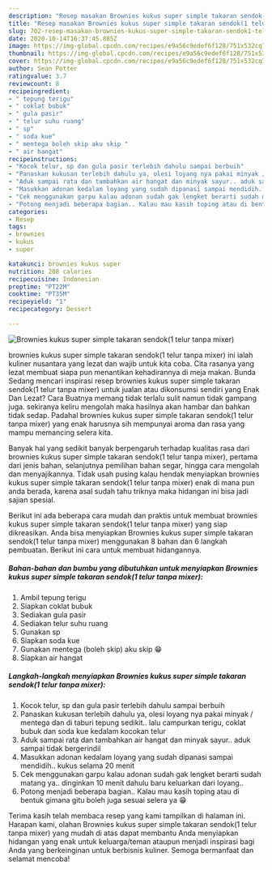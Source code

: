 ```yaml
---
description: "Resep masakan Brownies kukus super simple takaran sendok(1 telur tanpa mixer) | Cara Bikin Brownies kukus super simple takaran sendok(1 telur tanpa mixer) Yang Enak dan Simpel"
title: "Resep masakan Brownies kukus super simple takaran sendok(1 telur tanpa mixer) | Cara Bikin Brownies kukus super simple takaran sendok(1 telur tanpa mixer) Yang Enak dan Simpel"
slug: 702-resep-masakan-brownies-kukus-super-simple-takaran-sendok1-telur-tanpa-mixer-cara-bikin-brownies-kukus-super-simple-takaran-sendok1-telur-tanpa-mixer-yang-enak-dan-simpel
date: 2020-10-14T16:37:45.885Z
image: https://img-global.cpcdn.com/recipes/e9a56c9edef6f128/751x532cq70/brownies-kukus-super-simple-takaran-sendok1-telur-tanpa-mixer-foto-resep-utama.jpg
thumbnail: https://img-global.cpcdn.com/recipes/e9a56c9edef6f128/751x532cq70/brownies-kukus-super-simple-takaran-sendok1-telur-tanpa-mixer-foto-resep-utama.jpg
cover: https://img-global.cpcdn.com/recipes/e9a56c9edef6f128/751x532cq70/brownies-kukus-super-simple-takaran-sendok1-telur-tanpa-mixer-foto-resep-utama.jpg
author: Sean Potter
ratingvalue: 3.7
reviewcount: 8
recipeingredient:
- " tepung terigu"
- " coklat bubuk"
- " gula pasir"
- " telur suhu ruang"
- " sp"
- " soda kue"
- " mentega boleh skip aku skip "
- " air hangat"
recipeinstructions:
- "Kocok telur, sp dan gula pasir terlebih dahulu sampai berbuih"
- "Panaskan kukusan terlebih dahulu ya, olesi loyang nya pakai minyak / mentega dan di taburi tepung sedikit.. lalu campurkan terigu, coklat bubuk dan soda kue kedalam kocokan telur"
- "Aduk sampai rata dan tambahkan air hangat dan minyak sayur.. aduk sampai tidak bergerindil"
- "Masukkan adonan kedalam loyang yang sudah dipanasi sampai mendidih.. kukus selama 20 menit"
- "Cek menggunakan garpu kalau adonan sudah gak lengket berarti sudah matang ya.. dinginkan 10 menit dahulu baru keluarkan dari loyang.."
- "Potong menjadi beberapa bagian.. Kalau mau kasih toping atau di bentuk gimana gitu boleh juga sesuai selera ya 😁"
categories:
- Resep
tags:
- brownies
- kukus
- super

katakunci: brownies kukus super 
nutrition: 208 calories
recipecuisine: Indonesian
preptime: "PT22M"
cooktime: "PT35M"
recipeyield: "1"
recipecategory: Dessert

---
```



![Brownies kukus super simple takaran sendok(1 telur tanpa mixer)](https://img-global.cpcdn.com/recipes/e9a56c9edef6f128/751x532cq70/brownies-kukus-super-simple-takaran-sendok1-telur-tanpa-mixer-foto-resep-utama.jpg)


brownies kukus super simple takaran sendok(1 telur tanpa mixer) ini ialah kuliner nusantara yang lezat dan wajib untuk kita coba. Cita rasanya yang lezat membuat siapa pun menantikan kehadirannya di meja makan.
Bunda Sedang mencari inspirasi resep brownies kukus super simple takaran sendok(1 telur tanpa mixer) untuk jualan atau dikonsumsi sendiri yang Enak Dan Lezat? Cara Buatnya memang tidak terlalu sulit namun tidak gampang juga. sekiranya keliru mengolah maka hasilnya akan hambar dan bahkan tidak sedap. Padahal brownies kukus super simple takaran sendok(1 telur tanpa mixer) yang enak harusnya sih mempunyai aroma dan rasa yang mampu memancing selera kita.

Banyak hal yang sedikit banyak berpengaruh terhadap kualitas rasa dari brownies kukus super simple takaran sendok(1 telur tanpa mixer), pertama dari jenis bahan, selanjutnya pemilihan bahan segar, hingga cara mengolah dan menyajikannya. Tidak usah pusing kalau hendak menyiapkan brownies kukus super simple takaran sendok(1 telur tanpa mixer) enak di mana pun anda berada, karena asal sudah tahu triknya maka hidangan ini bisa jadi sajian spesial.




Berikut ini ada beberapa cara mudah dan praktis untuk membuat brownies kukus super simple takaran sendok(1 telur tanpa mixer) yang siap dikreasikan. Anda bisa menyiapkan Brownies kukus super simple takaran sendok(1 telur tanpa mixer) menggunakan 8 bahan dan 6 langkah pembuatan. Berikut ini cara untuk membuat hidangannya.

<!--inarticleads1-->

##### Bahan-bahan dan bumbu yang dibutuhkan untuk menyiapkan Brownies kukus super simple takaran sendok(1 telur tanpa mixer):

1. Ambil  tepung terigu
1. Siapkan  coklat bubuk
1. Sediakan  gula pasir
1. Sediakan  telur suhu ruang
1. Gunakan  sp
1. Siapkan  soda kue
1. Gunakan  mentega (boleh skip) aku skip 😁
1. Siapkan  air hangat




<!--inarticleads2-->

##### Langkah-langkah menyiapkan Brownies kukus super simple takaran sendok(1 telur tanpa mixer):

1. Kocok telur, sp dan gula pasir terlebih dahulu sampai berbuih
1. Panaskan kukusan terlebih dahulu ya, olesi loyang nya pakai minyak / mentega dan di taburi tepung sedikit.. lalu campurkan terigu, coklat bubuk dan soda kue kedalam kocokan telur
1. Aduk sampai rata dan tambahkan air hangat dan minyak sayur.. aduk sampai tidak bergerindil
1. Masukkan adonan kedalam loyang yang sudah dipanasi sampai mendidih.. kukus selama 20 menit
1. Cek menggunakan garpu kalau adonan sudah gak lengket berarti sudah matang ya.. dinginkan 10 menit dahulu baru keluarkan dari loyang..
1. Potong menjadi beberapa bagian.. Kalau mau kasih toping atau di bentuk gimana gitu boleh juga sesuai selera ya 😁




Terima kasih telah membaca resep yang kami tampilkan di halaman ini. Harapan kami, olahan Brownies kukus super simple takaran sendok(1 telur tanpa mixer) yang mudah di atas dapat membantu Anda menyiapkan hidangan yang enak untuk keluarga/teman ataupun menjadi inspirasi bagi Anda yang berkeinginan untuk berbisnis kuliner. Semoga bermanfaat dan selamat mencoba!
